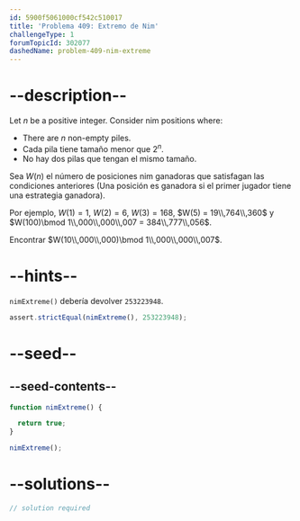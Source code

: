 ```yaml
---
id: 5900f5061000cf542c510017
title: 'Problema 409: Extremo de Nim'
challengeType: 1
forumTopicId: 302077
dashedName: problem-409-nim-extreme
---
```


# --description--

Let $n$ be a positive integer. Consider nim positions where:

- There are $n$ non-empty piles.
- Cada pila tiene tamaño menor que $2^n$.
- No hay dos pilas que tengan el mismo tamaño.

Sea $W(n)$ el número de posiciones nim ganadoras que satisfagan las condiciones anteriores (Una posición es ganadora si el primer jugador tiene una estrategia ganadora).

Por ejemplo, $W(1) = 1$, $W(2) = 6$, $W(3) = 168$, $W(5) = 19\\,764\\,360$ y $W(100)\bmod 1\\,000\\,000\\,007 = 384\\,777\\,056$.

Encontrar $W(10\\,000\\,000)\bmod 1\\,000\\,000\\,007$.

# --hints--

`nimExtreme()` debería devolver `253223948`.

```js
assert.strictEqual(nimExtreme(), 253223948);
```

# --seed--

## --seed-contents--

```js
function nimExtreme() {

  return true;
}

nimExtreme();
```

# --solutions--

```js
// solution required
```
